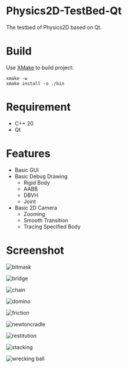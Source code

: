 # Physics2D-TestBed-Qt

The testbed of Physics2D based on Qt.

# Build

Use [XMake](https://github.com/xmake-io/xmake) to build project:

```
xmake -w
xmake install -o ./bin
```

# Requirement

- C++ 20
- Qt

# Features

- Basic GUI
- Basic Debug Drawing
  - Rigid Body
  - AABB
  - DBVH
  - Joint
- Basic 2D Camera
  - Zooming
  - Smooth Transition
  - Tracing Specified Body

# Screenshot

![bitmask](./screenshots/bitmask.png)

![bridge](./screenshots/bridge.png)

![chain](./screenshots/chain.png)

![domino](./screenshots/domino.png)

![friction](./screenshots/friction.png)

![newtoncradle](./screenshots/newtoncradle.png)

![restitution](./screenshots/restitution.png)

![stacking](./screenshots/stacking.png)

![wrecking ball](./screenshots/wrecking-ball.png)

